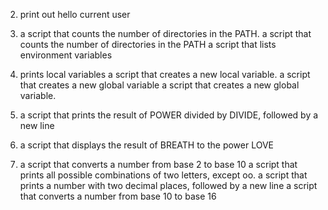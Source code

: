 2. print out hello current user
3. a script that counts the number of directories in the PATH.
a script that counts the number of directories in the PATH
a script that lists environment variables
5. prints local variables
a script that creates a new local variable.
 a script that creates a new global variable
a script that creates a new global variable.

9. a script that prints the result of POWER divided by DIVIDE, followed by a new line
10. a script that displays the result of BREATH to the power LOVE
11. a script that converts a number from base 2 to base 10
a script that prints all possible combinations of two letters, except oo.
a script that prints a number with two decimal places, followed by a new line
a script that converts a number from base 10 to base 16
